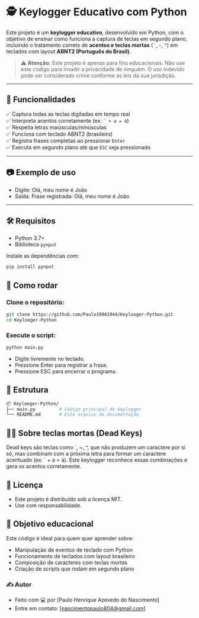 # 🕵️ Keylogger Educativo com Python

Este projeto é um **keylogger educativo**, desenvolvido em Python, com o objetivo de ensinar como funciona a captura de teclas em segundo plano, incluindo o tratamento correto de **acentos e teclas mortas** (`´`, `~`, `^`) em teclados com layout **ABNT2 (Português do Brasil)**.

> ⚠️ **Atenção:** Este projeto é apenas para fins educacionais. Não use este código para invadir a privacidade de ninguém. O uso indevido pode ser considerado crime conforme as leis da sua jurisdição.

---

## 🎯 Funcionalidades

✅ Captura todas as teclas digitadas em tempo real  
✅ Interpreta acentos corretamente (ex: `´ + a = á`)  
✅ Respeita letras maiúsculas/minúsculas  
✅ Funciona com teclado ABNT2 (brasileiro)  
✅ Registra frases completas ao pressionar `Enter`  
✅ Executa em segundo plano até que `ESC` seja pressionado  

---

## 📷 Exemplo de uso

- Digite: Olá, meu nome é João
- Saída: Frase registrada: Olá, meu nome é João

---

## 🛠️ Requisitos

- Python 3.7+
- Biblioteca `pynput`

Instale as dependências com:

```bash
pip install pynput
```
## 🚀 Como rodar
### Clone o repositório:

```bash
git clone https://github.com/Paulo19961944/Keylooger-Python.git
cd Keylooger-Python
```

### Execute o script:

```bash
python main.py
```

- Digite livremente no teclado.
- Pressione Enter para registrar a frase.
- Pressione ESC para encerrar o programa.

## 📁 Estrutura
```bash
📦 Keylooger-Python/
├── main.py         # Código principal do keylogger
└── README.md       # Este arquivo de documentação
```
## 👨‍🏫 Sobre teclas mortas (Dead Keys)
Dead keys são teclas como ´, ~, ^, que não produzem um caractere por si só, mas combinam com a próxima letra para formar um caractere acentuado (ex: ´ + a = á). Este keylogger reconhece essas combinações e gera os acentos corretamente.

## 🤝 Licença
- Este projeto é distribuído sob a licença MIT.
- Use com responsabilidade.

## 🧠 Objetivo educacional
Este código é ideal para quem quer aprender sobre:

- Manipulação de eventos de teclado com Python
- Funcionamento de teclados com layout brasileiro
- Composição de caracteres com teclas mortas
- Criação de scripts que rodam em segundo plano

### ✍️ Autor
- Feito com 💻 por [Paulo Henrique Azevedo do Nascimento]
- Entre em contato: [nascimentopaulo804@gmail.com]
